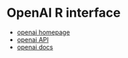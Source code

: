 # OpenAI R interface

- [openai homepage](https://openai.com/)
- [openai API](https://platform.openai.com/docs/api-reference/)
- [openai docs](https://platform.openai.com/docs/introduction)
